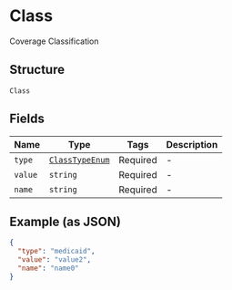 
# Class

Coverage Classification

## Structure

`Class`

## Fields

| Name | Type | Tags | Description |
|  --- | --- | --- | --- |
| `type` | [`ClassTypeEnum`](../../doc/models/class-type-enum.md) | Required | - |
| `value` | `string` | Required | - |
| `name` | `string` | Required | - |

## Example (as JSON)

```json
{
  "type": "medicaid",
  "value": "value2",
  "name": "name0"
}
```

